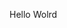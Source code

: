 Hello Wolrd



















































































































































































































































































































































































































































































































































































































































































































































































































































































































































































































































































































































































































































































































































































































































































































































































































































































































































